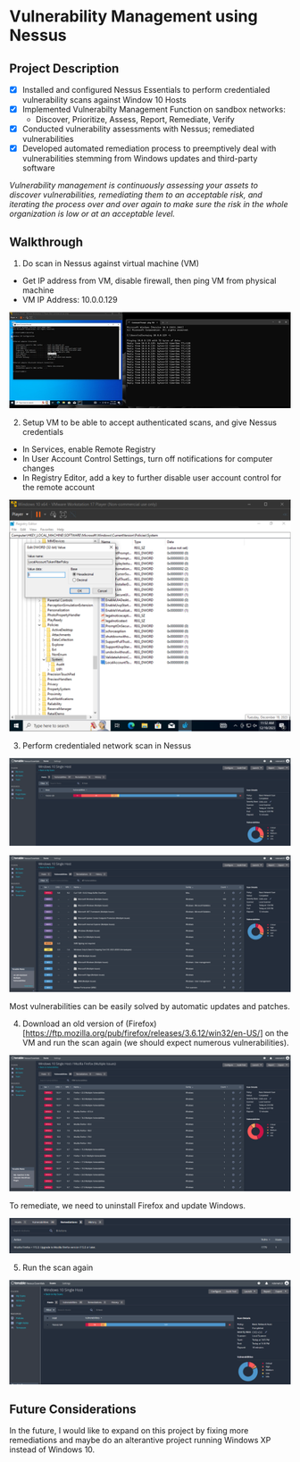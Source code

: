 # Vulnerability Management using Nessus

## Project Description
- [x] Installed and configured Nessus Essentials to perform credentialed vulnerability scans against Window 10 Hosts
- [x] Implemented Vulnerabilty Management Function on sandbox networks:
  - Discover, Prioritize, Assess, Report, Remediate, Verify 
- [x] Conducted vulnerability assessments with Nessus; remediated vulnerabilities
- [x] Developed automated remediation process to preemptively deal with vulnerabilities stemming from Windows updates and third-party software

_Vulnerability management is continuously assessing your assets to discover vulnerabilities, remediating them to an acceptable risk, and iterating the process over and over again to make sure the risk in the whole organization is low or at an acceptable level._

## Walkthrough
1. Do scan in Nessus against virtual machine (VM)
  - Get IP address from VM, disable firewall, then ping VM from physical machine
  - VM IP Address: 10.0.0.129

![IP](https://raw.githubusercontent.com/nilesh-domah/Nilesh-Cybersecurity-Portfolio/main/Portfolio%20Projects/Vulnerability%20Management/IP.png)

2. Setup VM to be able to accept authenticated scans, and give Nessus credentials
  - In Services, enable Remote Registry
  - In User Account Control Settings, turn off notifications for computer changes
  - In Registry Editor, add a key to further disable user account control for the remote account

![regedit](https://raw.githubusercontent.com/nilesh-domah/Nilesh-Cybersecurity-Portfolio/main/Portfolio%20Projects/Vulnerability%20Management/regedit.png)

3. Perform credentialed network scan in Nessus

![cred scan](https://raw.githubusercontent.com/nilesh-domah/Nilesh-Cybersecurity-Portfolio/main/Portfolio%20Projects/Vulnerability%20Management/credentialed%20scan.png)

![cred scan list first](https://raw.githubusercontent.com/nilesh-domah/Nilesh-Cybersecurity-Portfolio/main/Portfolio%20Projects/Vulnerability%20Management/vulnerabilities.png)

Most vulnerabilities can be easily solved by automatic updates and patches. 

4. Download an old version of (Firefox)[https://ftp.mozilla.org/pub/firefox/releases/3.6.12/win32/en-US/] on the VM and run the scan again (we should expect numerous vulnerabilities).

![ff scan](https://raw.githubusercontent.com/nilesh-domah/Nilesh-Cybersecurity-Portfolio/main/Portfolio%20Projects/Vulnerability%20Management/firefox%20vulnerabilities.png)

To remediate, we need to uninstall Firefox and update Windows. 

![ff remediation](https://raw.githubusercontent.com/nilesh-domah/Nilesh-Cybersecurity-Portfolio/main/Portfolio%20Projects/Vulnerability%20Management/firefox%20remediation%20suggestion.png)

5. Run the scan again

![post ff rem](https://raw.githubusercontent.com/nilesh-domah/Nilesh-Cybersecurity-Portfolio/main/Portfolio%20Projects/Vulnerability%20Management/post%20remediation.png)

## Future Considerations
In the future, I would like to expand on this project by fixing more remediations and maybe do an alterantive project running Windows XP instead of Windows 10. 
